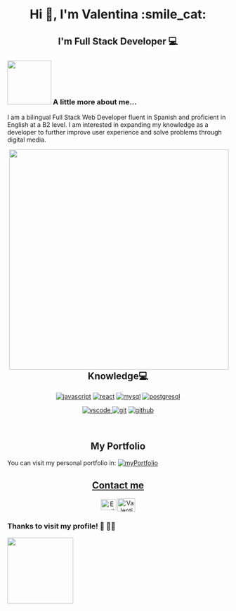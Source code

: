 <h1 align="center">Hi 👋, I'm Valentina :smile_cat:</h1>
<h2 align="center">I'm Full Stack Developer 💻</h2>

### <img src="https://media4.giphy.com/media/v1.Y2lkPTc5MGI3NjExZWJlNzNkOTNhMmRkNjdlODJjNTMyYTA1NGY0OTRkNjJjZmY2YzdjNSZjdD1n/k0ijJhqrUP4T2EvmJ1/giphy.gif" width="100"> A little more about me...  

<p>I am a bilingual Full Stack Web Developer fluent in Spanish and proficient in English at a B2 level. I am interested in expanding my knowledge as a developer to further improve user experience and solve problems through digital media. </p>

<img src="https://media0.giphy.com/media/LMcB8XospGZO8UQq87/giphy.gif?cid=ecf05e474hcmp681l1ycbg96km2bfvfp87wwv8h2cgzxdzv0&rid=giphy.gif&ct=g" width="500" align='right'>

```javascript
const Valentina = 
    askMeAbout: ["web dev", "tech", "design"],
    technologies:{
        frontEnd: {
            js: [ "React"],
            css: ["scss"]
        },
        backEnd: {
            js: ["nodejs", "express"]
        },
        database: ["mongo","mySql"],
        desing: {
          layout: ["HTML5", "CSS"],
          create: ["Figma", "suiteAdobe"]  
          }
}
```

<h2 align="center">Knowledge💻</h2>
<p align="center">
    <a href="https://github.com/valentinapuentesgarzon"><img src="https://img.shields.io/badge/JS-f5f542.svg?style=for-the-badge&logo=javascript&logoColor=f5f542&labelColor=ffffff" alt="javascript"></a>
    <a href="https://github.com/valentinapuentesgarzon"><img src="https://img.shields.io/badge/react-61DAFB.svg?style=for-the-badge&logo=react&logoColor=61DAFB&labelColor=ffffff" alt="react"></a>
    <a href="https://github.com/valentinapuentesgarzon"><img src="https://img.shields.io/badge/mysql-3aabe8.svg?style=for-the-badge&logo=mysql&logoColor=3aabe8&labelColor=ffffff" alt="mysql"></a>
    <a href="https://github.com/valentinapuentesgarzon"><img src="https://img.shields.io/badge/mongodb-589636.svg?style=for-the-badge&logo=mongodb&logoColor=589636&labelColor=ffffff" alt="postgresql"></a>
    </p>
    
<p align="center">
<a href="https://github.com/valentinapuentesgarzon">
<img src="https://img.shields.io/badge/vscode-blue.svg?style=for-the-badge&logo=visual-studio-code&labelColor=ffffff&logoColor=blue" alt="vscode">
</a>
<a href="https://github.com/valentinapuentesgarzon"><img src="https://img.shields.io/badge/git-F05032.svg?style=for-the-badge&logo=git&logoColor=F05032&labelColor=ffffff" alt="git"></a>
<a href="https://github.com/valentinapuentesgarzon"><img src="https://img.shields.io/badge/github-black.svg?style=for-the-badge&logo=github&logoColor=black&labelColor=ffffff" alt="github"></a>
</p><br>

<h2 align="center">My Portfolio</h2>
You can visit my personal portfolio in: <a href="https://valentina-puentes-front-end.netlify.app/" target="blank"> <img src="https://img.shields.io/badge/my_portfolio-000?style=for-the-badge&logo=ko-fi&logoColor=white)" alt="myPortfolio"</a> 
    
<h2 align="center">Contact me </h2>
<p align="center">
<a href="mailto:valentinapuentes725@gmail.com" target="blank"><img align="center" alt="Email" src="https://user-images.githubusercontent.com/5141132/50740364-7ea80880-1217-11e9-8faf-2348e31beedd.png" height="25" width="35" ></a>
<a href="https://www.linkedin.com/in/valentina-puentes-garzon-developer/" target="blank"><img align="center" src="https://raw.githubusercontent.com/rahuldkjain/github-profile-readme-generator/master/src/images/icons/Social/linked-in-alt.svg" alt="Valentina Rippe" height="30" width="40" /></a>
</p>

### Thanks to visit my profile! 🖤 👩‍💻 
<img src="https://media4.giphy.com/media/scZPhLqaVOM1qG4lT9/giphy.gif?cid=ecf05e47lgp95xro8o5qvpuw59wl2co6ktjjhygtkvr8f9an&rid=giphy.gif&ct=g" width="150" align='center'>

   
                                                                                                              
                                                                                                              
                                                                                                              


    
    
    
    







